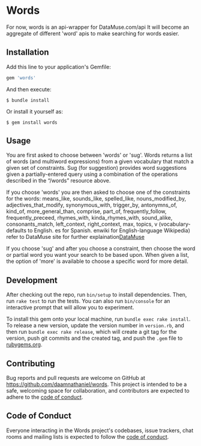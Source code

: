 # Words

For now, words is an api-wrapper for DataMuse.com/api
 It will become an aggregate of different 'word' apis to make searching for words easier.

## Installation

Add this line to your application's Gemfile:

```ruby
gem 'words'
```

And then execute:

    $ bundle install

Or install it yourself as:

    $ gem install words

## Usage

You are first asked to choose between 'words' or 'sug'. 
  Words returns a list of words (and multiword expressions) from a given vocabulary that match a given set of constraints. 
  Sug (for suggestion) provides word suggestions given a partially-entered query using a combination of the operations described in the “/words” resource above. 

  If you choose 'words' you are then asked to choose one of the constraints for the words:
	means_like, sounds_like, spelled_like, nouns_modified_by, adjectives_that_modify, synonymous_with, trigger_by, antonymns_of, kind_of,
    more_general_than, comprise, part_of, frequently_follow, frequently_preceed, rhymes_with, kinda_rhymes_with, sound_alike, consonants_match,
    left_context, right_context, max, topics, 
    v (vocabulary- defaults to English. es for Spanish. enwiki for English-language Wikipedia)
    refer to DataMuse site for further explaination[DataMuse](https://www.datamuse.com/api/)

  If you choose 'sug' and after you choose a constraint, then choose the word or partial word you want your search to be based upon.
    When given a list, the option of 'more' is available to choose a specific word for more detail.

## Development

After checking out the repo, run `bin/setup` to install dependencies. Then, run `rake test` to run the tests. You can also run `bin/console` for an interactive prompt that will allow you to experiment.

To install this gem onto your local machine, run `bundle exec rake install`. To release a new version, update the version number in `version.rb`, and then run `bundle exec rake release`, which will create a git tag for the version, push git commits and the created tag, and push the `.gem` file to [rubygems.org](https://rubygems.org).

## Contributing

Bug reports and pull requests are welcome on GitHub at https://github.com/daamnathaniel/words. This project is intended to be a safe, welcoming space for collaboration, and contributors are expected to adhere to the [code of conduct](https://github.com/daamnathaniel/words/blob/words/CODE_OF_CONDUCT.md).

## Code of Conduct

Everyone interacting in the Words project's codebases, issue trackers, chat rooms and mailing lists is expected to follow the [code of conduct](https://github.com/daamnathaniel/words/blob/words/CODE_OF_CONDUCT.md).
